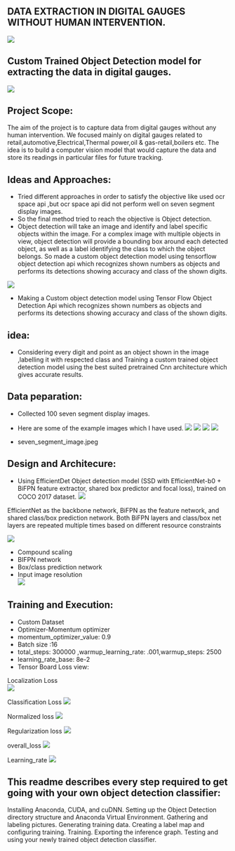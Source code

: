 ## DATA EXTRACTION IN DIGITAL GAUGES WITHOUT HUMAN INTERVENTION.
![ ](readme_images/sample_image_2.jpeg)

## Custom Trained Object Detection model for extracting the data in digital gauges.

![ ](readme_images/sample_gif.gif)

## Project Scope:
The aim of the project is  to capture data from digital gauges without any  human intervention. We focused mainly on digital gauges related to retail,automotive,Electrical,Thermal power,oil & gas-retail,boilers etc. The idea is to build a computer vision model that would capture the data and store its readings in particular files for future tracking.


## Ideas and Approaches:
* Tried different approaches in order to satisfy the objective like used ocr space api ,but ocr space api did not perform well on seven segment display images.
* So the final method tried to reach the objective is Object detection.
* Object detection will take an image and identify and label specific objects within the image. For a complex image with multiple objects in view, object detection will provide a bounding box around each detected object, as well as a label identifying the class to which the object belongs. So made a custom object detection model using tensorflow object detection api which recognizes shown numbers as objects and performs its detections showing accuracy and class of the shown digits.

![ ](readme_images/detected_image_b.png)
* Making a Custom object detection model using Tensor Flow Object Detection Api which recognizes shown numbers as objects and performs its detections showing accuracy and class of the shown digits.
## idea:
* Considering every digit and point as an object shown in the image ,labelling it with respected class and Training a custom trained object detection model using the best suited pretrained Cnn architecture which gives accurate results.
## Data peparation:
* Collected 100 seven segment display images.
* Here are some of the example images which I have used.
![ ](readme_images/seven_segment_image_1.jpeg)
![ ](readme_images/seven_segment_image.jpeg)
![ ](readme_images/seven_segment_image_2.jpeg)
![ ](readme_images/seven_segment_image_4.jpeg)




* seven_segment_image.jpeg









## Design and Architecure:
* Using EfficientDet Object detection model (SSD with EfficientNet-b0 + BiFPN feature extractor, shared box predictor and focal loss), trained on COCO 2017 dataset.
![ ](readme_images/Architecture.png)






EfficientNet as the backbone network, BiFPN as the feature network, and shared class/box prediction network. Both BiFPN layers and class/box net layers are repeated multiple times based on different resource constraints




![ ](readme_images/architecture_2.png)
* Compound scaling
* BIFPN network 
* Box/class prediction network
* Input image resolution  
![ ](readme_images/input_image_!.png)


## Training and Execution:
* Custom Dataset
* Optimizer-Momentum optimizer
* momentum_optimizer_value: 0.9
* Batch size :16
* total_steps: 300000 ,warmup_learning_rate: .001,warmup_steps: 2500
* learning_rate_base: 8e-2
*  Tensor Board Loss view:




Localization Loss                 
![ ](readme_images/Localization_loss.png) 

Classification Loss
![ ](readme_images/classification_loss.png)

Normalized loss
![ ](readme_images/normalized_loss.png)

Regularization loss
![ ](readme_images/Regularization_loss.png)

overall_loss
![ ](readme_images/total_loss.png)

Learning_rate
![ ](readme_images/learning_rate.png)


 
                                                            





 

## This readme describes every step required to get going with your own object detection classifier:


Installing Anaconda, CUDA, and cuDNN.
Setting up the Object Detection directory structure and Anaconda Virtual Environment.
Gathering and labeling pictures.
Generating training data.
Creating a label map and configuring training.
Training.
Exporting the inference graph.
Testing and using your newly trained object detection classifier.


 

